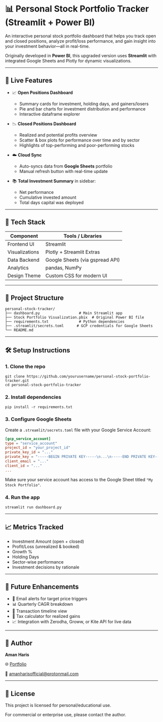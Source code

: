 # 📊 Personal Stock Portfolio Tracker (Streamlit + Power BI)

An interactive personal stock portfolio dashboard that helps you track open and closed positions, analyze profit/loss performance, and gain insight into your investment behavior—all in real-time.

Originally developed in **Power BI**, this upgraded version uses **Streamlit** with integrated Google Sheets and Plotly for dynamic visualizations.

---

## 🚀 Live Features

- 📈 **Open Positions Dashboard**
  - Summary cards for investment, holding days, and gainers/losers
  - Pie and bar charts for investment distribution and performance
  - Interactive dataframe explorer

- 📉 **Closed Positions Dashboard**
  - Realized and potential profits overview
  - Scatter & box plots for performance over time and by sector
  - Highlights of top-performing and poor-performing stocks

- ☁️ **Cloud Sync**
  - Auto-syncs data from **Google Sheets** portfolio
  - Manual refresh button with real-time update

- 📚 **Total Investment Summary** in sidebar:
  - Net performance
  - Cumulative invested amount
  - Total days capital was deployed

---

## 🧠 Tech Stack

| Component          | Tools / Libraries               |
|-------------------|---------------------------------|
| Frontend UI       | Streamlit                       |
| Visualizations    | Plotly + Streamlit Extras       |
| Data Backend      | Google Sheets (via gspread API) |
| Analytics         | pandas, NumPy                   |
| Design Theme      | Custom CSS for modern UI        |

---

## 📁 Project Structure

```
personal-stock-tracker/
├── dashboard.py                  # Main Streamlit app
├── Stock Portfolio Visualization.pbix  # Original Power BI file
├── requirements.txt              # Python dependencies
├── .streamlit/secrets.toml      # GCP credentials for Google Sheets
└── README.md

```

---

## 🛠️ Setup Instructions

### 1. Clone the repo

  ```
  git clone https://github.com/yourusername/personal-stock-portfolio-tracker.git
  cd personal-stock-portfolio-tracker
  ```

### 2. Install dependencies

  ```
  pip install -r requirements.txt
  ```

### 3. Configure Google Sheets

Create a `.streamlit/secrets.toml` file with your Google Service Account:

```toml
[gcp_service_account]
type = "service_account"
project_id = "your_project_id"
private_key_id = "..."
private_key = "-----BEGIN PRIVATE KEY-----\n...\n-----END PRIVATE KEY-----\n"
client_email = "..."
client_id = "..."
...
```

Make sure your service account has access to the Google Sheet titled `"My Stock Portfolio"`.

### 4. Run the app

  ```
  streamlit run dashboard.py
  ```

---

## 📈 Metrics Tracked

* Investment Amount (open + closed)
* Profit/Loss (unrealized & booked)
* Growth %
* Holding Days
* Sector-wise performance
* Investment decisions by rationale

---

## 🧪 Future Enhancements

* 🔔 Email alerts for target price triggers
* 📊 Quarterly CAGR breakdown
* 📅 Transaction timeline view
* 💸 Tax calculator for realized gains
* 📈 Integration with Zerodha, Groww, or Kite API for live data

---

## 🙌 Author

**Aman Haris**

🌐 [Portfolio](https://aman-haris-portfolio.onrender.com)

📧 [amanharisofficial@protonmail.com](mailto:amanharisofficial@protonmail.com)

---

## 📝 License

This project is licensed for personal/educational use.

For commercial or enterprise use, please contact the author.
